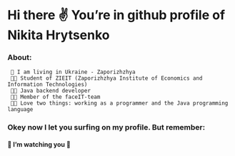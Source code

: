 # Hi there ✌ You’re in github profile of Nikita Hrytsenko

### About:
```
 🌆 I am living in Ukraine - Zaporizhzhya
 🧑‍🎓 Student of ZIEIT (Zaporizhzhya Institute of Economics and Information Technologies)
 🧑‍💻 Java backend developer
 🧑‍💼 Member of the faceIT-team
 🧡🤎 Love two things: working as a programmer and the Java programming language
```
### Okey now I let you surfing on my profile. But remember:
 #### 👀 I’m watching you 👀
 
<!--
**iNikitaGricenko/iNikitaGricenko** is a ✨ _special_ ✨ repository because its `README.md` (this file) appears on your GitHub profile.

Here are some ideas to get you started:

- 🔭 I’m currently working on ...
- 🌱 I’m currently learning ...
- 👯 I’m looking to collaborate on ...
- 🤔 I’m looking for help with ...
- 💬 Ask me about ...
- 📫 How to reach me: ...
- 😄 Pronouns: ...
- ⚡ Fun fact: ...
-->
